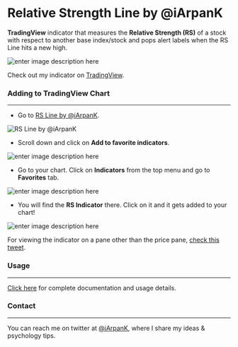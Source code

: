 
# Relative Strength Line by @iArpanK

**TradingView** indicator that measures the **Relative Strength (RS)** of a stock with respect to another base index/stock and pops alert labels when the RS Line hits a new high.

![enter image description here](https://www.tradingview.com/x/lbqt4XJn/)

 Check out my indicator on [TradingView](https://in.tradingview.com/script/G6MOxSG2-Relative-Strength-Line-by-iArpanK/).

### Adding to TradingView Chart
---

- Go to [RS Line by @iArpanK](https://in.tradingview.com/script/G6MOxSG2-Relative-Strength-Line-by-iArpanK/).

![RS Line by @iArpanK](https://user-images.githubusercontent.com/80940234/133892175-fc7b0792-1821-4e0e-a33c-6e2075697b65.png)

- Scroll down and click on **Add to favorite indicators**.

![enter image description here](https://user-images.githubusercontent.com/80940234/133892462-81b5c6c7-2c32-4411-8956-e851a6b4ef43.png)

- Go to your chart. Click on **Indicators** from the top menu and go to **Favorites** tab.

![enter image description here](https://user-images.githubusercontent.com/80940234/133892751-1cfe4f1b-f83a-464a-9d71-d6a067afb619.png)

- You will find the **RS Indicator** there. Click on it and it gets added to your chart!

![enter image description here](https://user-images.githubusercontent.com/80940234/133892920-e9182012-4977-4d51-9da2-d2da2788a8c0.png)

For viewing the indicator on a pane other than the price pane, [check this tweet](https://twitter.com/iArpanK/status/1370996137872658437).

### Usage
---

[Click here](https://in.tradingview.com/script/G6MOxSG2-Relative-Strength-Line-by-iArpanK/) for complete documentation and usage details.

### Contact
---

You can reach me on twitter at [@iArpanK](https://twitter.com/iArpanK), where I share my ideas & psychology tips.